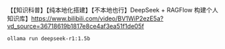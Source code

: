 【【知识科普】【纯本地化搭建】【不本地也行】DeepSeek + RAGFlow 构建个人知识库】https://www.bilibili.com/video/BV1WiP2ezE5a?vd_source=36718619b1817e8ce4af3ea51f1de05f





`ollama run deepseek-r1:1.5b`